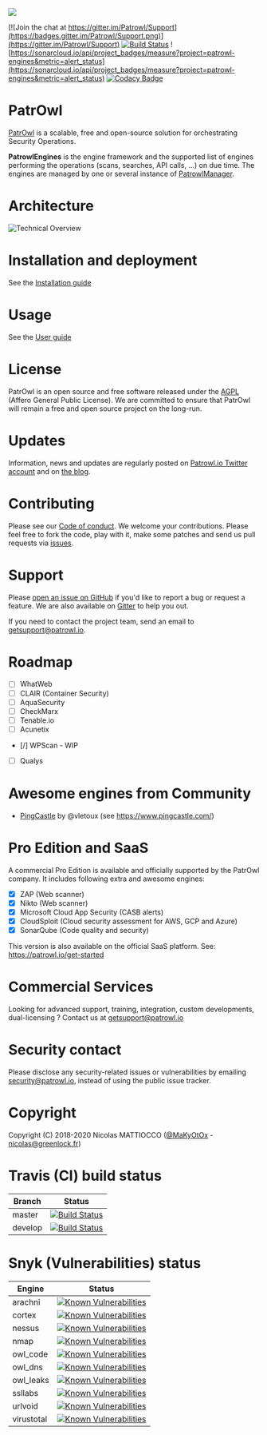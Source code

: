 ![](https://github.com/Patrowl/PatrowlDocs/blob/master/images/logos/logo-patrowl-light.png)

[![Join the chat at https://gitter.im/Patrowl/Support](https://badges.gitter.im/Patrowl/Support.png)](https://gitter.im/Patrowl/Support)
[![Build Status](https://travis-ci.com/Patrowl/PatrowlEngines.svg?branch=master)](https://travis-ci.com/Patrowl/PatrowlEngines)
![https://sonarcloud.io/api/project_badges/measure?project=patrowl-engines&metric=alert_status](https://sonarcloud.io/api/project_badges/measure?project=patrowl-engines&metric=alert_status)
[![Codacy Badge](https://api.codacy.com/project/badge/Grade/dd892594b17c4b6db850ed519a1596c1)](https://www.codacy.com/app/MaKyOtOx/PatrowlEngines)

# **PatrOwl**
[PatrOwl](https://www.patrowl.io/) is a scalable, free and open-source solution for orchestrating Security Operations.

**PatrowlEngines** is the engine framework and the supported list of engines performing the operations (scans, searches, API calls, ...) on due time. The engines are managed by one or several instance of [PatrowlManager](https://github.com/Patrowl/PatrowlManager/).

# Architecture
![Technical Overview](https://github.com/Patrowl/PatrowlDocs/blob/master/images/userguide/technical-overview.png)

# Installation and deployment
See the [Installation guide](https://github.com/Patrowl/PatrowlDocs/blob/master/installation/installation-guide.md)

# Usage
See the [User guide](https://github.com/Patrowl/PatrowlDocs/blob/master/installation/user-guide.md)

# License
PatrOwl is an open source and free software released under the [AGPL](https://github.com/Patrowl/PatrowlEngines/blob/master/LICENSE) (Affero General Public License). We are committed to ensure that PatrOwl will remain a free and open source project on the long-run.

# Updates
Information, news and updates are regularly posted on [Patrowl.io  Twitter account](https://twitter.com/patrowl_io) and on [the  blog](https://blog.patrowl.io/).

# Contributing
Please see our [Code of conduct](https://github.com/Patrowl/PatrowlDocs/blob/master/support/code_of_conduct.md). We welcome your contributions. Please feel free to fork the code, play with it, make some patches and send us pull requests via [issues](https://github.com/Patrowl/PatrowlEngines/issues).

# Support
Please [open an issue on GitHub](https://github.com/Patrowl/PatrowlEngines/issues) if you'd like to report a bug or request a feature. We are also available on [Gitter](https://gitter.im/Patrowl/Support) to help you out.

If you need to contact the project team, send an email to <getsupport@patrowl.io>.

# Roadmap
- [ ] WhatWeb
- [ ] CLAIR (Container Security)
- [ ] AquaSecurity
- [ ] CheckMarx
- [ ] Tenable.io
- [ ] Acunetix
- [/] WPScan - WIP
- [ ] Qualys

# Awesome engines from Community
- [PingCastle](https://github.com/vletoux/PingCastlePatrOwl) by @vletoux (see https://www.pingcastle.com/)

# Pro Edition and SaaS
A commercial Pro Edition is available and officially supported by the PatrOwl company. It includes following extra and awesome engines:
- [x] ZAP (Web scanner)
- [x] Nikto (Web scanner)
- [x] Microsoft Cloud App Security (CASB alerts)
- [x] CloudSploit (Cloud security assessment for AWS, GCP and Azure)
- [x] SonarQube (Code quality and security)

This version is also available on the official SaaS platform.
See: https://patrowl.io/get-started

# Commercial Services
Looking for advanced support, training, integration, custom developments, dual-licensing ? Contact us at getsupport@patrowl.io

# Security contact
Please disclose any security-related issues or vulnerabilities by emailing security@patrowl.io, instead of using the public issue tracker.

# Copyright
Copyright (C) 2018-2020 Nicolas MATTIOCCO ([@MaKyOtOx](https://twitter.com/MaKyOtOx) - nicolas@greenlock.fr)

# Travis (CI) build status
| Branch  | Status  |
|---|---|
| master | [![Build Status](https://travis-ci.com/Patrowl/PatrowlEngines.svg?branch=master)](https://travis-ci.com/Patrowl/PatrowlEngines) |
| develop | [![Build Status](https://travis-ci.com/Patrowl/PatrowlEngines.svg?branch=develop)](https://travis-ci.com/Patrowl/PatrowlEngines) |

# Snyk (Vulnerabilities)  status
| Engine  | Status  |
|---|---|
| arachni  | [![Known Vulnerabilities](https://snyk.io/test/github/Patrowl/PatrowlEngines/badge.svg?targetFile=engines%2Farachni%2Frequirements.txt)](https://snyk.io/test/github/Patrowl/PatrowlEngines?targetFile=engines%2Farachni%2Frequirements.txt)  |
| cortex  | [![Known Vulnerabilities](https://snyk.io/test/github/Patrowl/PatrowlEngines/badge.svg?targetFile=engines%2Fcortex%2Frequirements.txt)](https://snyk.io/test/github/Patrowl/PatrowlEngines?targetFile=engines%2Fcortex%2Frequirements.txt)  |
| nessus  | [![Known Vulnerabilities](https://snyk.io/test/github/Patrowl/PatrowlEngines/badge.svg?targetFile=engines%2Fnessus%2Frequirements.txt)](https://snyk.io/test/github/Patrowl/PatrowlEngines?targetFile=engines%2Fnessus%2Frequirements.txt)  |
| nmap  | [![Known Vulnerabilities](https://snyk.io/test/github/Patrowl/PatrowlEngines/badge.svg?targetFile=engines%2Fnmap%2Frequirements.txt)](https://snyk.io/test/github/Patrowl/PatrowlEngines?targetFile=engines%2Fnmap%2Frequirements.txt)  |
| owl_code  | [![Known Vulnerabilities](https://snyk.io/test/github/Patrowl/PatrowlEngines/badge.svg?targetFile=engines%2Fowl_code%2Frequirements.txt)](https://snyk.io/test/github/Patrowl/PatrowlEngines?targetFile=engines%2Fowl_code%2Frequirements.txt)  |
| owl_dns  | [![Known Vulnerabilities](https://snyk.io/test/github/Patrowl/PatrowlEngines/badge.svg?targetFile=engines%2Fowl_dns%2Frequirements.txt)](https://snyk.io/test/github/Patrowl/PatrowlEngines?targetFile=engines%2Fowl_dns%2Frequirements.txt)  |
| owl_leaks  | [![Known Vulnerabilities](https://snyk.io/test/github/Patrowl/PatrowlEngines/badge.svg?targetFile=engines%2Fowl_leaks%2Frequirements.txt)](https://snyk.io/test/github/Patrowl/PatrowlEngines?targetFile=engines%2Fowl_leaks%2Frequirements.txt)  |
| ssllabs  | [![Known Vulnerabilities](https://snyk.io/test/github/Patrowl/PatrowlEngines/badge.svg?targetFile=engines%2Fssllabs%2Frequirements.txt)](https://snyk.io/test/github/Patrowl/PatrowlEngines?targetFile=engines%2Fssllabs%2Frequirements.txt)  |
| urlvoid  | [![Known Vulnerabilities](https://snyk.io/test/github/Patrowl/PatrowlEngines/badge.svg?targetFile=engines%2Furlvoid%2Frequirements.txt)](https://snyk.io/test/github/Patrowl/PatrowlEngines?targetFile=engines%2Furlvoid%2Frequirements.txt)  |
| virustotal  | [![Known Vulnerabilities](https://snyk.io/test/github/Patrowl/PatrowlEngines/badge.svg?targetFile=engines%2Fvirustotal%2Frequirements.txt)](https://snyk.io/test/github/Patrowl/PatrowlEngines?targetFile=engines%2Fvirustotal%2Frequirements.txt)  |

